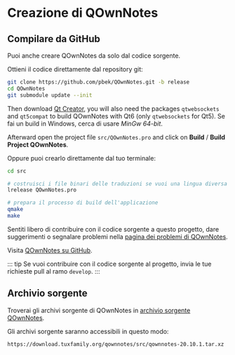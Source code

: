 # Creazione di QOwnNotes

## Compilare da GitHub

Puoi anche creare QOwnNotes da solo dal codice sorgente.

Ottieni il codice direttamente dal repository git:

```bash
git clone https://github.com/pbek/QOwnNotes.git -b release
cd QOwnNotes
git submodule update --init
```

Then download [Qt Creator](https://www.qt.io/download-open-source), you will also need the packages `qtwebsockets` and `qt5compat` to build QOwnNotes with Qt6 (only `qtwebsockets` for Qt5). Se fai un build in Windows, cerca di usare *MinGw 64-bit*.

Afterward open the project file `src/QOwnNotes.pro` and click on **Build** / **Build Project QOwnNotes**.

Oppure puoi crearlo direttamente dal tuo terminale:

```bash
cd src

# costruisci i file binari delle traduzioni se vuoi una lingua diversa dall'inglese
lrelease QOwnNotes.pro

# prepara il processo di build dell'applicazione
qmake
make
```

Sentiti libero di contribuire con il codice sorgente a questo progetto, dare suggerimenti o segnalare problemi nella [pagina dei problemi di QOwnNotes](https://github.com/pbek/QOwnNotes/issues).

Visita [QOwnNotes su GitHub](https://github.com/pbek/QOwnNotes).

::: tip
Se vuoi contribuire con il codice sorgente al progetto, invia le tue richieste pull al ramo `develop`.
:::

## Archivio sorgente

Troverai gli archivi sorgente di QOwnNotes in [archivio sorgente QOwnNotes](https://download.tuxfamily.org/qownnotes/src/).

Gli archivi sorgente saranno accessibili in questo modo:

`https://download.tuxfamily.org/qownnotes/src/qownnotes-20.10.1.tar.xz`
